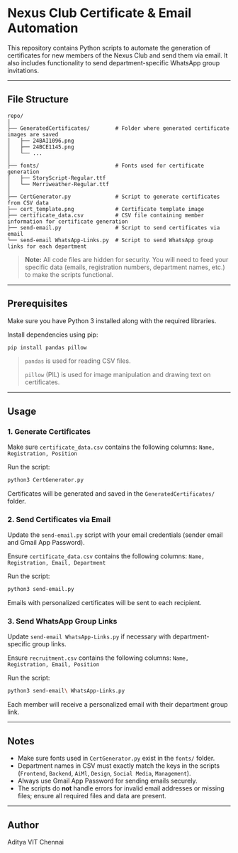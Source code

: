 # Nexus Club Certificate & Email Automation

This repository contains Python scripts to automate the generation of certificates for new members of the Nexus Club and send them via email. It also includes functionality to send department-specific WhatsApp group invitations.

---

## File Structure

```
repo/
│
├── GeneratedCertificates/        # Folder where generated certificate images are saved
│   ├── 24BAI1096.png
│   ├── 24BCE1145.png
│   └── ...
│
├── fonts/                        # Fonts used for certificate generation
│   ├── StoryScript-Regular.ttf
│   └── Merriweather-Regular.ttf
│
├── CertGenerator.py              # Script to generate certificates from CSV data
├── cert_template.png             # Certificate template image
├── certificate_data.csv          # CSV file containing member information for certificate generation
├── send-email.py                 # Script to send certificates via email
└── send-email WhatsApp-Links.py  # Script to send WhatsApp group links for each department
```

> **Note:** All code files are hidden for security. You will need to feed your specific data (emails, registration numbers, department names, etc.) to make the scripts functional.

---

## Prerequisites

Make sure you have Python 3 installed along with the required libraries.

Install dependencies using pip:

```bash
pip install pandas pillow
```

> `pandas` is used for reading CSV files.
>
> `pillow` (PIL) is used for image manipulation and drawing text on certificates.

---

## Usage

### 1. Generate Certificates

Make sure `certificate_data.csv` contains the following columns:
`Name, Registration, Position`

Run the script:

```bash
python3 CertGenerator.py
```

Certificates will be generated and saved in the `GeneratedCertificates/` folder.

### 2. Send Certificates via Email

Update the `send-email.py` script with your email credentials (sender email and Gmail App Password).

Ensure `certificate_data.csv` contains the following columns:
`Name, Registration, Email, Department`

Run the script:

```bash
python3 send-email.py
```

Emails with personalized certificates will be sent to each recipient.

### 3. Send WhatsApp Group Links

Update `send-email WhatsApp-Links.py` if necessary with department-specific group links.

Ensure `recruitment.csv` contains the following columns:
`Name, Registration, Email, Position`

Run the script:

```bash
python3 send-email\ WhatsApp-Links.py
```

Each member will receive a personalized email with their department group link.

---

## Notes

* Make sure fonts used in `CertGenerator.py` exist in the `fonts/` folder.
* Department names in CSV must exactly match the keys in the scripts (`Frontend`, `Backend`, `AiMl`, `Design`, `Social Media`, `Management`).
* Always use Gmail App Password for sending emails securely.
* The scripts do **not** handle errors for invalid email addresses or missing files; ensure all required files and data are present.

---

## Author

Aditya
VIT Chennai
